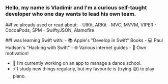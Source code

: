 ### Hello, my name is Vladimir and I'm a curious self-taught developer who one day wants to lead his own team.

  ##I've already used or read about:
    - UIKit, ARKit
    - MVC, MVVM, VIPER
    - CocoaPods, SPM
    - SwiftyJSON, Alamofire

  ##I was learning Swift with:
    - 📚 Apple's "Develop in Swift" Books
    - 💻 Paul Hudson's "Hacking with Swift"
    - 🌐 Various internet guides
    - 🐂 Own motivation!

- 🔭 I’m currently working on an app to manage a dance school.
- ⚡ I study new things regularly, but my favourite is (trying 😅) to play piano.
